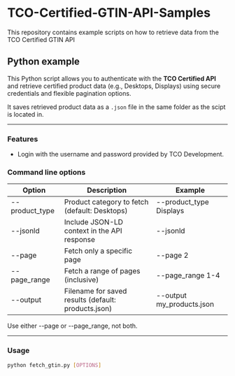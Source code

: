 # TCO-Certified-GTIN-API-Samples
This repository contains example scripts on how to retrieve data from the TCO Certified GTIN API 

## Python example

This Python script allows you to authenticate with the **TCO Certified API** and retrieve certified product data (e.g., Desktops, Displays) using secure credentials and flexible pagination options.

It saves retrieved product data as a `.json` file in the same folder as the scipt is located in. 

---
### Features

- Login with the username and password provided by TCO Development.
 
### Command line options

| Option	        |Description	                                        |Example                     |
|-----------------|-----------------------------------------------------|----------------------------|
| --product_type	| Product category to fetch (default: Desktops)       	| --product_type Displays    |
| --jsonld	      | Include JSON-LD context in the API response	        | --jsonld                   |
| --page	        | Fetch only a specific page	                         | --page 2                   |
| --page_range	  | Fetch a range of pages (inclusive)	                 | --page_range 1-4           |
| --output	      | Filename for saved results (default: products.json)	| --output my_products.json  |


Use either --page or --page_range, not both.

---
### Usage

```bash
python fetch_gtin.py [OPTIONS]






